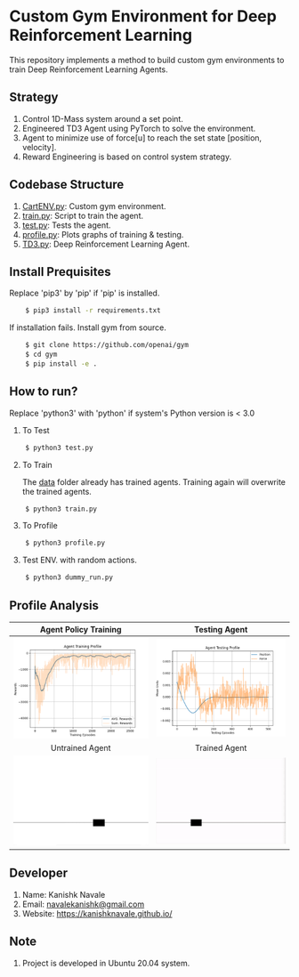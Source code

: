 # Custom Gym Environment for Deep Reinforcement Learning

This repository implements a method to build custom gym environments to train Deep Reinforcement Learning Agents.

## Strategy

1. Control 1D-Mass system around a set point.
2. Engineered TD3 Agent using PyTorch to solve the environment.
3. Agent to minimize use of force[u] to reach the set state [position, velocity].
4. Reward Engineering is based on control system strategy.

## Codebase Structure

1. [CartENV.py](CartENV.py): Custom gym environment.
2. [train.py](train.py): Script to train the agent.
3. [test.py](test.py): Tests the agent.
4. [profile.py](profile.py): Plots graphs of training & testing.
5. [TD3.py](TD3.py): Deep Reinforcement Learning Agent.

## Install Prequisites

Replace 'pip3' by 'pip' if 'pip' is installed.

```bash
    $ pip3 install -r requirements.txt
```

If installation fails. Install gym from source.

```bash
    $ git clone https://github.com/openai/gym
    $ cd gym
    $ pip install -e .
```

## How to run?

Replace 'python3' with 'python' if system's Python version is < 3.0

1. To Test

```bash
    $ python3 test.py
```

2. To Train

    The [data](data) folder already has trained agents. Training again will overwrite the trained agents.

```bash
    $ python3 train.py
```

3. To Profile

```bash
    $ python3 profile.py
```

3. Test ENV. with random actions.

```bash
    $ python3 dummy_run.py
```

## Profile Analysis

|Agent Policy Training|Testing Agent|
|:--:|:--:|
|<img src='data/Agent Training Profile.png'>|<img src='data/Agent Testing Profile.png'>|
|Untrained Agent|Trained Agent|
|<img src='data/untrained.gif' width="600">|<img src='data/trained.gif' width="600">|

## Developer

1. Name: Kanishk Navale
2. Email: navalekanishk@gmail.com
3. Website: https://kanishknavale.github.io/

## Note

1. Project is developed in Ubuntu 20.04 system.
